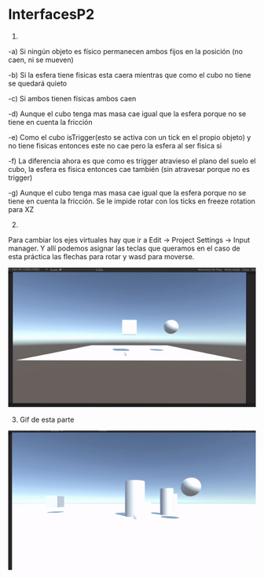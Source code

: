 # InterfacesP2
1.
-a) Si ningún objeto es físico permanecen ambos fijos en la posición (no caen, ni se mueven)

-b) Si la esfera tiene fisicas esta caera mientras que como el cubo no tiene se quedará quieto

-c) Si ambos tienen físicas ambos caen

-d) Aunque el cubo tenga mas masa cae igual que la esfera porque no se tiene en cuenta la fricción

-e) Como el cubo isTrigger(esto se activa con un tick en el propio objeto) y no tiene fisicas entonces este no cae pero la esfera al ser fisica si

-f) La diferencia ahora es que como es trigger atravieso el plano del suelo el cubo, la esfera es fisica entonces cae también (sin atravesar porque no es trigger)

-g) Aunque el cubo tenga mas masa cae igual que la esfera porque no se tiene en cuenta la fricción. Se le impide rotar con los ticks en freeze rotation para XZ

2.
Para cambiar los ejes virtuales hay que ir a Edit -> Project Settings -> Input manager. Y allí podemos asignar las teclas que queramos en el caso de esta práctica
las flechas para rotar y wasd para moverse. 

![alt text](https://github.com/Adrian-alu0101024363/InterfacesP2/blob/main/1.gif)

3. Gif de esta parte

![alt text](https://github.com/Adrian-alu0101024363/InterfacesP2/blob/main/final.gif)
